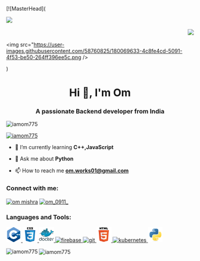 
[![MasterHead](<p align="left"> <img src="https://user-images.githubusercontent.com/58760825/180067892-1e31d21d-5882-446b-9ef7-bdfb19ec35b7.png" /> </p>
               <p align="right"> <img src="https://user-images.githubusercontent.com/58760825/180067892-1e31d21d-5882-446b-9ef7-bdfb19ec35b7.png" /> </p>
               <p align="down"> <img src="https://user-images.githubusercontent.com/58760825/180069633-4c8fe4cd-5091-4f53-be50-264ff396ee5c.png /> </p>)
<h1 align="center">Hi 👋, I'm Om</h1>
<h3 align="center">A passionate Backend developer from India</h3>

<p align="left"> <img src="https://komarev.com/ghpvc/?username=iamom775&label=Profile%20views&color=0e75b6&style=flat" alt="iamom775" /> </p>

<p align="left"> <a href="https://github.com/ryo-ma/github-profile-trophy"><img src="https://github-profile-trophy.vercel.app/?username=iamom775" alt="iamom775" /></a> </p>

- 🌱 I’m currently learning **C++,JavaScript**

- 💬 Ask me about **Python**

- 📫 How to reach me **om.works01@gmail.com**

<h3 align="left">Connect with me:</h3>
<p align="left">
<a href="https://linkedin.com/in/om mishra" target="blank"><img align="center" src="https://raw.githubusercontent.com/rahuldkjain/github-profile-readme-generator/master/src/images/icons/Social/linked-in-alt.svg" alt="om mishra" height="30" width="40" /></a>
<a href="https://instagram.com/om_0911_" target="blank"><img align="center" src="https://raw.githubusercontent.com/rahuldkjain/github-profile-readme-generator/master/src/images/icons/Social/instagram.svg" alt="om_0911_" height="30" width="40" /></a>
</p>

<h3 align="left">Languages and Tools:</h3>
<p align="left"> <a href="https://www.w3schools.com/cpp/" target="_blank" rel="noreferrer"> <img src="https://raw.githubusercontent.com/devicons/devicon/master/icons/cplusplus/cplusplus-original.svg" alt="cplusplus" width="40" height="40"/> </a> <a href="https://www.w3schools.com/css/" target="_blank" rel="noreferrer"> <img src="https://raw.githubusercontent.com/devicons/devicon/master/icons/css3/css3-original-wordmark.svg" alt="css3" width="40" height="40"/> </a> <a href="https://www.docker.com/" target="_blank" rel="noreferrer"> <img src="https://raw.githubusercontent.com/devicons/devicon/master/icons/docker/docker-original-wordmark.svg" alt="docker" width="40" height="40"/> </a> <a href="https://firebase.google.com/" target="_blank" rel="noreferrer"> <img src="https://www.vectorlogo.zone/logos/firebase/firebase-icon.svg" alt="firebase" width="40" height="40"/> </a> <a href="https://git-scm.com/" target="_blank" rel="noreferrer"> <img src="https://www.vectorlogo.zone/logos/git-scm/git-scm-icon.svg" alt="git" width="40" height="40"/> </a> <a href="https://www.w3.org/html/" target="_blank" rel="noreferrer"> <img src="https://raw.githubusercontent.com/devicons/devicon/master/icons/html5/html5-original-wordmark.svg" alt="html5" width="40" height="40"/> </a> <a href="https://kubernetes.io" target="_blank" rel="noreferrer"> <img src="https://www.vectorlogo.zone/logos/kubernetes/kubernetes-icon.svg" alt="kubernetes" width="40" height="40"/> </a> <a href="https://www.python.org" target="_blank" rel="noreferrer"> <img src="https://raw.githubusercontent.com/devicons/devicon/master/icons/python/python-original.svg" alt="python" width="40" height="40"/> </a> </p>

<p><img align="left" src="https://github-readme-stats.vercel.app/api/top-langs?username=iamom775&show_icons=true&locale=en&layout=compact" alt="iamom775" /></p>

<p>&nbsp;<img align="center" src="https://github-readme-stats.vercel.app/api?username=iamom775&show_icons=true&locale=en" alt="iamom775" /></p>

